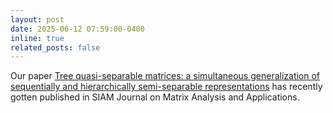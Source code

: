 ```yaml
---
layout: post
date: 2025-06-12 07:59:00-0400
inline: true
related_posts: false
---
```


Our paper [Tree quasi-separable matrices: a simultaneous generalization of sequentially and hierarchically semi-separable representations](https://epubs.siam.org/doi/10.1137/24M1682348) has recently gotten published in SIAM Journal on Matrix Analysis and Applications.
